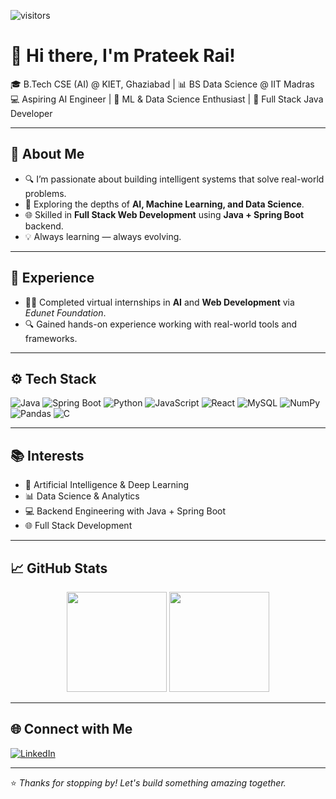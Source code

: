 ![visitors](https://komarev.com/ghpvc/?username=Prat260104&color=0e75b6)

# 👋 Hi there, I'm Prateek Rai!

🎓 B.Tech CSE (AI) @ KIET, Ghaziabad | 📊 BS Data Science @ IIT Madras  
💻 Aspiring AI Engineer | 🧠 ML & Data Science Enthusiast | 🔧 Full Stack Java Developer  

---

## 🧠 About Me  
- 🔍 I’m passionate about building intelligent systems that solve real-world problems.  
- 🤖 Exploring the depths of **AI, Machine Learning, and Data Science**.  
- 🌐 Skilled in **Full Stack Web Development** using **Java + Spring Boot** backend.  
- 💡 Always learning — always evolving.  

---

## 💼 Experience  
- 👨‍💻 Completed virtual internships in **AI** and **Web Development** via *Edunet Foundation*.  
- 🔍 Gained hands-on experience working with real-world tools and frameworks.

---

## ⚙️ Tech Stack  
![Java](https://img.shields.io/badge/Java-ED8B00?style=for-the-badge&logo=java&logoColor=white)
![Spring Boot](https://img.shields.io/badge/SpringBoot-6DB33F?style=for-the-badge&logo=spring-boot&logoColor=white)
![Python](https://img.shields.io/badge/Python-3670A0?style=for-the-badge&logo=python&logoColor=white)
![JavaScript](https://img.shields.io/badge/JavaScript-F7DF1E?style=for-the-badge&logo=javascript&logoColor=black)
![React](https://img.shields.io/badge/React-20232a?style=for-the-badge&logo=react&logoColor=61DAFB)
![MySQL](https://img.shields.io/badge/MySQL-00758F?style=for-the-badge&logo=mysql&logoColor=white)
![NumPy](https://img.shields.io/badge/NumPy-013243?style=for-the-badge&logo=numpy&logoColor=white)
![Pandas](https://img.shields.io/badge/Pandas-150458?style=for-the-badge&logo=pandas&logoColor=white)
![C](https://img.shields.io/badge/C-00599C?style=for-the-badge&logo=c&logoColor=white)

---

## 📚 Interests  
- 🤖 Artificial Intelligence & Deep Learning  
- 📊 Data Science & Analytics  
- 💻 Backend Engineering with Java + Spring Boot  
- 🌐 Full Stack Development  

---

## 📈 GitHub Stats  
<p align="center">
  <img src="https://github-readme-stats.vercel.app/api?username=Prat260104&show_icons=true&theme=radical" height="160"/>
  <img src="https://github-readme-stats.vercel.app/api/top-langs/?username=Prat260104&layout=compact&theme=radical" height="160"/>
</p>

---

## 🌐 Connect with Me  
[![LinkedIn](https://img.shields.io/badge/LinkedIn-blue?style=for-the-badge&logo=linkedin&logoColor=white)](https://www.linkedin.com/in/prateek-rai-969136342)

---

⭐ *Thanks for stopping by! Let's build something amazing together.*
